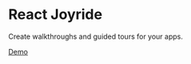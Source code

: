 React Joyride
===

Create walkthroughs and guided tours for your apps.

[Demo](http://gilbarbara.github.io/react-joyride)
